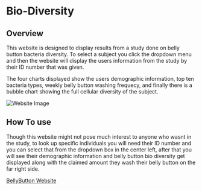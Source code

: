 # Bio-Diversity

## Overview

This website is designed to display results from a study done on belly button bacteria diversity. To select a subject you click the dropdown menu and then the website will display the users information from the study by their ID number that was given. 

The four charts displayed show the users demographic information, top ten bacteria types, weekly belly button washing frequecy, and finally there is a bubble chart showing the full cellular diversity of the subject.

![Website Image](https://user-images.githubusercontent.com/81537476/154762816-d07a9cae-4c08-4f79-a7cc-a37382a43337.png)

## How To use 
Though this website might not pose much interest to anyone who wasnt in the study, to look up specific individuals you will need their ID number and you can select that from the dropdown box in the center left, after that you will see their demographic information and belly button bio diversity get displayed along with the claimed amount they wash their belly button on the far right side. 

[BellyButton Website](https://jonlev03-hub.github.io/Bio-Diversity/)
